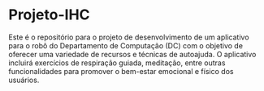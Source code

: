 # Projeto-IHC
Este é o repositório para o projeto de desenvolvimento de um aplicativo para o robô do Departamento de Computação (DC) com o objetivo de oferecer uma variedade de recursos e técnicas de autoajuda. O aplicativo incluirá exercícios de respiração guiada, meditação, entre outras funcionalidades para promover o bem-estar emocional e físico dos usuários.



